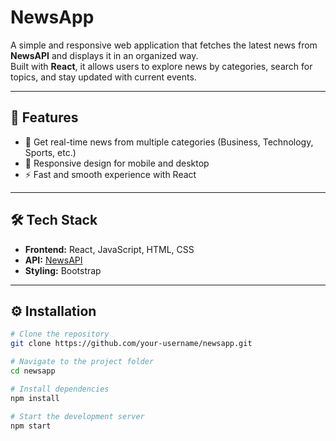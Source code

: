 
# NewsApp

A simple and responsive web application that fetches the latest news from **NewsAPI** and displays it in an organized way.  
Built with **React**, it allows users to explore news by categories, search for topics, and stay updated with current events.

---

## 🚀 Features
- 📢 Get real-time news from multiple categories (Business, Technology, Sports, etc.)   
- 📱 Responsive design for mobile and desktop  
- ⚡ Fast and smooth experience with React  

---

## 🛠️ Tech Stack
- **Frontend:** React, JavaScript, HTML, CSS  
- **API:** [NewsAPI](https://newsapi.org/)  
- **Styling:** Bootstrap   

---


## ⚙️ Installation
```bash
# Clone the repository
git clone https://github.com/your-username/newsapp.git

# Navigate to the project folder
cd newsapp

# Install dependencies
npm install

# Start the development server
npm start

